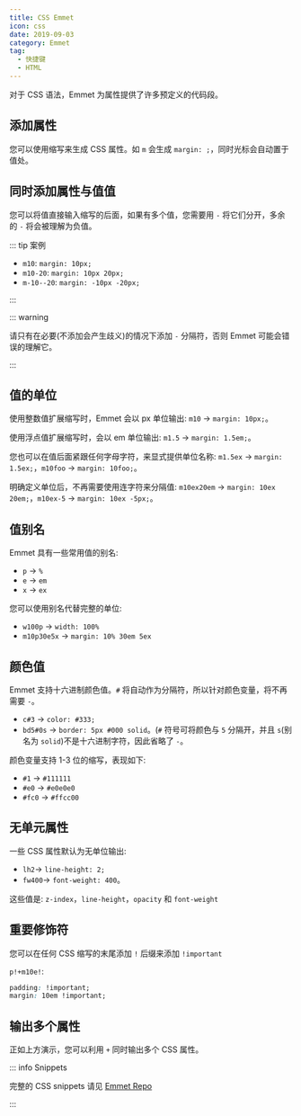 ```yaml
---
title: CSS Emmet
icon: css
date: 2019-09-03
category: Emmet
tag:
  - 快捷键
  - HTML
---
```


对于 CSS 语法，Emmet 为属性提供了许多预定义的代码段。

## 添加属性

您可以使用缩写来生成 CSS 属性。如 `m` 会生成 `margin: ;`，同时光标会自动置于值处。

## 同时添加属性与值值

您可以将值直接输入缩写的后面，如果有多个值，您需要用 `-` 将它们分开，多余的 `-` 将会被理解为负值。

::: tip 案例

- `m10`: `margin: 10px;`
- `m10-20`: `margin: 10px 20px;`
- `m-10--20`: `margin: -10px -20px;`

:::

::: warning

请只有在必要(不添加会产生歧义)的情况下添加 `-` 分隔符，否则 Emmet 可能会错误的理解它。

:::

## 值的单位

使用整数值扩展缩写时，Emmet 会以 px 单位输出: `m10` → `margin: 10px;`。

使用浮点值扩展缩写时，会以 em 单位输出: `m1.5` → `margin: 1.5em;`。

您也可以在值后面紧跟任何字母字符，来显式提供单位名称: `m1.5ex` → `margin: 1.5ex;`，`m10foo` → `margin: 10foo;`。

明确定义单位后，不再需要使用连字符来分隔值: `m10ex20em` → `margin: 10ex 20em;`，`m10ex-5` → `margin: 10ex -5px;`。

## 值别名

Emmet 具有一些常用值的别名:

- `p` → `%`
- `e` → `em`
- `x` → `ex`

您可以使用别名代替完整的单位:

- `w100p` → `width: 100%`
- `m10p30e5x` → `margin: 10% 30em 5ex`

## 颜色值

Emmet 支持十六进制颜色值。`#` 将自动作为分隔符，所以针对颜色变量，将不再需要 `-`。

- `c#3` → `color: #333;`
- `bd5#0s` → `border: 5px #000 solid`。(`#` 符号可将颜色与 `5` 分隔开，并且 `s`(别名为 `solid`)不是十六进制字符，因此省略了 `-`。

颜色变量支持 1-3 位的缩写，表现如下:

- `#1` → `#111111`
- `#e0` → `#e0e0e0`
- `#fc0` → `#ffcc00`

## 无单元属性

一些 CSS 属性默认为无单位输出:

- `lh2`→ `line-height: 2;`
- `fw400`→ `font-weight: 400`。

这些值是: `z-index`，`line-height`，`opacity` 和 `font-weight`

## 重要修饰符

您可以在任何 CSS 缩写的末尾添加 `!` 后缀来添加 `!important`

`p!+m10e!`:

```css
padding: !important;
margin: 10em !important;
```

## 输出多个属性

正如上方演示，您可以利用 `+` 同时输出多个 CSS 属性。

::: info Snippets

完整的 CSS snippets 请见 [Emmet Repo](https://github.com/emmetio/emmet/blob/master/snippets/css.json)

:::
